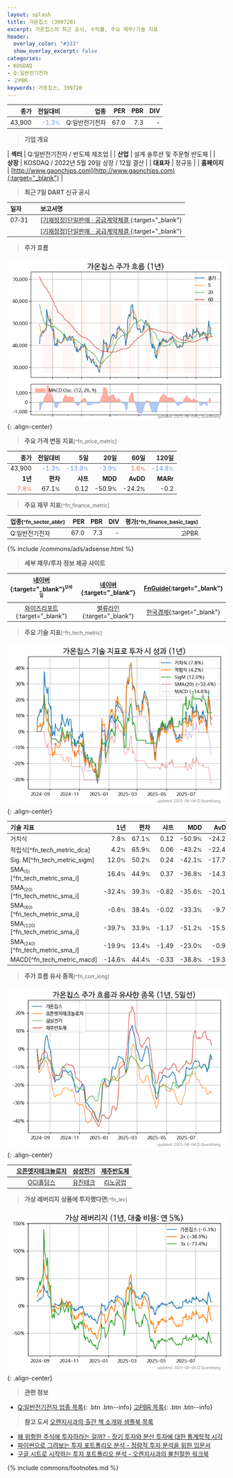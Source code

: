 ```yaml
---
layout: splash
title: 가온칩스 (399720)
excerpt: 가온칩스의 최근 공시, 수익률, 주요 재무/기술 지표
header:
  overlay_color: "#333"
  show_overlay_excerpt: false
categories:
- KOSDAQ
- Q:일반전기전자
- 고PBR
keywords: 가온칩스, 399720
---
```


| **종가** | **전일대비** | **업종** | **PER** | **PBR** | **DIV** |
| -------: | -----------: | -------: | ------: | ------: | ------: |
| 43,900 | <span style="color: cornflowerblue">-1.3<small>%</small></span> | Q:일반전기전자 | 67.0 | 7.3 | - |

<!-- more -->


> **기업 개요**<a id="company"></a>

| <span style="white-space:nowrap;">**섹터**</span> | Q:일반전기전자 / 반도체 제조업 |
| <span style="white-space:nowrap;">**산업**</span> | 설계 솔루션 및 주문형 반도체 |
| <span style="white-space:nowrap;">**상장**</span> | KOSDAQ / 2022년 5월 20일 상장 / 12월 결산 |
| <span style="white-space:nowrap;">**대표자**</span> | 정규동 |
| <span style="white-space:nowrap;">**홈페이지**</span> | [http://www.gaonchips.com](http://www.gaonchips.com){:target="_blank"} |


> **최근 7일 DART 신규 공시**<a id="dart"></a>

| **일자** |      | **보고서명** |
| :------- | :--- | :----------- |
| 07&#x2011;31 | | [[기재정정]단일판매ㆍ공급계약체결              ](https://dart.fss.or.kr/dsaf001/main.do?rcpNo=20250731900405){:target="_blank"} |
|  | | [[기재정정]단일판매ㆍ공급계약체결              ](https://dart.fss.or.kr/dsaf001/main.do?rcpNo=20250731900408){:target="_blank"} |


> **주가 흐름**<a id="price"></a>

![399720](/stock/images/399720.png){: .align-center}


> **주요 가격 변동 지표**<small>[^fn_price_metric]</small>

| **종가** | **전일대비** | **5일** | **20일** | **60일** | **120일** |
| -------: | -----------: | ------: | -------: | -------: | --------: |
| 43,900 | <span style="color: cornflowerblue">-1.3<small>%</small></span> | <span style="color: cornflowerblue">-13.9<small>%</small></span> | <span style="color: cornflowerblue">-3.9<small>%</small></span> | <span style="color: tomato">1.6<small>%</small></span> | <span style="color: cornflowerblue">-14.8<small>%</small></span> |
| **1년** | **편차** | **샤프** | **MDD** | **AvDD** | **MARr** |
| <span style="color: tomato">7.8<small>%</small></span> | 67.1<small>%</small> | 0.12 | -50.9<small>%</small> | -24.2<small>%</small> | -0.2 |


> **주요 재무 지표**<small>[^fn_finance_metric]</small>

| **업종**<small>[^fn_sector_abbr]</small> | **PER** | **PBR** | **DIV** | **평가**<small>[^fn_finance_basic_tags]</small> |
| :--------------------------------------- | ------: | ------: | ------: | ----------------------------------------------: |
| Q:일반전기전자 | 67.0 | 7.3 | - | 고PBR |



{% include /commons/ads/adsense.html %}

> **세부 재무/투자 정보 제공 사이트**

| [네이버](https://m.stock.naver.com/domestic/stock/399720/finance/summary){:target="_blank"}<sup><small>모바일</small></sup> | [네이버](https://finance.naver.com/item/coinfo.naver?code=399720){:target="_blank"} | [FnGuide](https://comp.fnguide.com/SVO2/ASP/SVD_Invest.asp?gicode=A399720&MenuYn=Y){:target="_blank"} |
| :---: | :---: | :---: |
| [와이즈리포트](https://comp.wisereport.co.kr/company/c1040001.aspx?cmp_cd=399720){:target="_blank"} | [밸류라인](https://www.valueline.co.kr/finance/summary/399720){:target="_blank"} | [한국경제](https://markets.hankyung.com/stock/399720/financial-summary){:target="_blank"} |


> **주요 기술 지표**<small>[^fn_tech_metric]</small>


![399720](/stock/images/399720_tech.png){: .align-center}

| **기술 지표** | **1년** | **편차** | **샤프** | **MDD** | **AvDD** |
| :------------ | ------: | -----------: | -------: | ------: | -------: |
| 거치식 | 7.8<small>%</small> | 67.1<small>%</small> | 0.12 | -50.9<small>%</small> | -24.2<small>%</small> |
| 적립식[^fn_tech_metric_dca] | 4.2<small>%</small> | 65.9<small>%</small> | 0.06 | -43.2<small>%</small> | -22.4<small>%</small> |
| Sig. M[^fn_tech_metric_sigm] | 12.0<small>%</small> | 50.2<small>%</small> | 0.24 | -42.1<small>%</small> | -17.7<small>%</small> |
| SMA<small><sub>(5)</sub></small>[^fn_tech_metric_sma_i] | 16.4<small>%</small> | 44.9<small>%</small> | 0.37 | -36.8<small>%</small> | -14.3<small>%</small> |
| SMA<small><sub>(20)</sub></small>[^fn_tech_metric_sma_i] | -32.4<small>%</small> | 39.3<small>%</small> | -0.82 | -35.6<small>%</small> | -20.1<small>%</small> |
| SMA<small><sub>(60)</sub></small>[^fn_tech_metric_sma_i] | -0.6<small>%</small> | 38.4<small>%</small> | -0.02 | -33.3<small>%</small> | -9.7<small>%</small> |
| SMA<small><sub>(120)</sub></small>[^fn_tech_metric_sma_i] | -39.7<small>%</small> | 33.9<small>%</small> | -1.17 | -51.2<small>%</small> | -15.5<small>%</small> |
| SMA<small><sub>(240)</sub></small>[^fn_tech_metric_sma_i] | -19.9<small>%</small> | 13.4<small>%</small> | -1.49 | -23.0<small>%</small> | -0.9<small>%</small> |
| MACD[^fn_tech_metric_macd] | -14.6<small>%</small> | 44.4<small>%</small> | -0.33 | -38.8<small>%</small> | -19.3<small>%</small> |


> **주가 흐름 유사 종목**<a id="corr"></a><small>[^fn_corr_long]</small>

![399720](/stock/images/399720_corr.png){: .align-center}

|       | [오픈엣지테크놀로지](/394280/) | [삼성전기](/009150/) | [제주반도체](/080220/) |
| :---: | :------------------------------------: | :------------------------------------: | :------------------------------------: |
|       | [OCI홀딩스](/010060/) | [유진테크](/084370/) | [리노공업](/058470/) |


> **가상 레버리지 상품에 투자했다면**<a id="2x"></a><small>[^fn_lev]</small>

![399720](/stock/images/399720_2x.png){: .align-center}


> **관련 정보**

- [Q:일반전기전자 업종 목록](/stats/sector/kosdaq_업종_일반전기전자_종목/){: .btn .btn--info} [고PBR 목록](/fn/fn_high_pbr/){: .btn .btn--info}

> **참고 도서** [오렌지사과의 출간 책 소개와 샘플북 목록](https://kongdori.tistory.com/691)

- [왜 위험한 주식에 투자하라는 걸까? - 장기 투자와 분산 투자에 대한 통계학적 시각](https://kongdori.tistory.com/421)
- [파이썬으로 그려보는 투자 포트폴리오 분석  - 정량적 투자 분석을 위한 입문서](https://kongdori.tistory.com/643)
- [구글 시트로 시작하는 투자 포트폴리오 분석 - 오렌지사과의 불친절한 워크북](https://kongdori.tistory.com/449)


{% include commons/footnotes.md %}
